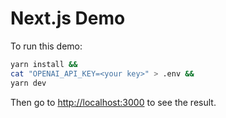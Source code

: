 # Next.js Demo

To run this demo:

```bash
yarn install &&
cat "OPENAI_API_KEY=<your key>" > .env &&
yarn dev
```

Then go to [http://localhost:3000](http://localhost:3000) to see the result.

